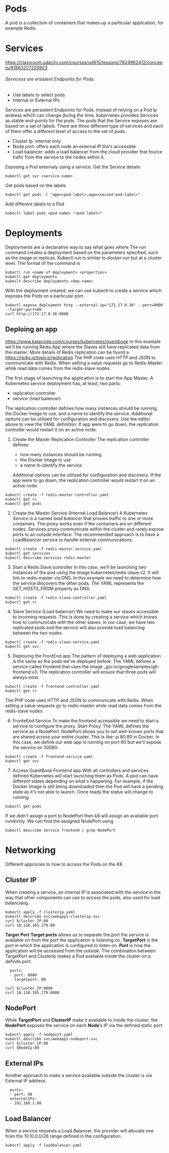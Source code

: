# Pods
 A pod is a collection of containers that makes up a particular application, for example Redis.

# Services
https://classroom.udacity.com/courses/ud615/lessons/7824962412/concepts/81883227220923

###### Servicess are ersistent Endpoints for Pods:
 - Use labels to select pods
 - Internal or External IPs
 
Services are persistent Endpoints for Pods. Instead of relying on a Pod Ip andress which can change during the time, 
kubernetes provides Services as stable end-points for the pods. The pods that the Service exposes are based on a 
set of labels. There are three different type of services and each of them offer a different level of access to the 
set of pods.
 - Cluster Ip: internal only
 - Node port: offers each node an external IP tha's accessible
 - Load balancer: adds a load balancer from the cloud provider that fource trafic from the service to the nodes
   within it.

Exposing a Pod externaly using a service.
Get the Service details
```console
kubectl get svc <service-name>
```

Get pods based on the labels
```console
kubectl get pods -l "app=<pod-label>,app=<second-pod-label>"
```

Add different labels to a Pod
```console
kubectl label pods <pod-name> "<pod-label>"
```

# Deployments 
Deployments are a declarative way to say what goes where
The *run* command creates a deployment based on the parameters specified, such as the image or replicas. Kubectl *run* is similar to docker *run* but at a cluster level.
The format of the command is 
```console
kubectl run <name of deployment> <properties>
kubectl get deployments
kubeclt describe deployments <dep-name>
```
With the deployment created, we can use kubectl to create a service which exposes the Pods on a particular port.
```console
kubectl expose deployment http --external-ip="172.17.0.36" --port=8000 --target-port=80
curl http://172.17.0.36:8000
```



## Deploing an app 
https://www.katacoda.com/courses/kubernetes/guestbook
In this example we'll be running Redis App where the Slaves  will have replicated data from the master. More details of Redis replication can be found a https://redis.io/topics/replication
The PHP code uses HTTP and JSON to communicate with Redis. When setting a value requests go to Redis-Master while read data comes from the redis-slave nodes.

The first stage of launching the application is to start the App Master. A Kubernetes service deployment has, at least, two parts:
  - replication controller 
  - service (load balancer)

The replication controller defines how many instances should be running, the Docker Image to use, and a name to identify the service. Additional options can be utilized for configuration and discovery. Use the editor above to view the YAML definition.
If app were to go down, the replication controller would restart it on an active node.


1. Create the Master Replication Controller
 The replication controller defines:
   - how many instances should be running
   - the Docker Image to use
   - a name to identify the service. 

   Additional options can be utilized for configuration and discovery. If the app were to go down, the replication controller would restart it on an active node.

```console
kubectl create -f redis-master-controller.yaml
kubectl get rc
kubectl get pods
```

2. Create the Master Service (Internal Load Balancer)
 A Kubernetes *Service* is a named *load balancer* that proxies traffic to one or more containers. The proxy works even if the containers are on different nodes. Services proxy communicate within the cluster and rarely expose ports to an outside interface.
The recommended approach is to have a LoadBalancer service to handle external communications.


```console
kubectl create -f redis-master-service.yaml
kubectl get services
kubectl describe services redis-master
```

3. Start a Redis Slave controller
In this case, we'll be launching two instances of the pod using the image kubernetes/redis-slave:v2. It will link to redis-master via DNS.
In this example we need to determine how the service discovers the other pods. The YAML represents the GET_HOSTS_FROM property as DNS.

```console
kubectl create -f redis-slave-controller.yaml
kubectl get rc
```
4. Slave Service (Load balancer)
We need to make our staves accessible to incoming requests. This is done by creating a service which knows how to communicate with the other slaves. 
In our case, we have two replicated pods and the service will also provide load balancing between the two nodes.
```console
kubectl create -f redis-slave-service.yaml
kubectl get svc
```
5. Deploying the FrontEnd app
 The pattern of deploying a web application is the same as the pods we've deployed before.
The YAML defines a service called frontend that uses the image _gcr.io/googlesamples/gb-frontend:v3. The replication controller will ensure that three pods will always exist.

```console
kubectl create -f frontend-controller.yaml
kubectl get rc
```

The PHP code uses HTTP and JSON to communicate with Redis. When setting a value requests go to redis-master while read data comes from the redis-slave nodes.

6. FronteEnd Service
To make the frontend accessible we need to start a service to configure the proxy.
Start Proxy:
The YAML defines the service as a NodePort. NodePort allows you to set well-known ports that are shared across your entire cluster. This is like -p 80:80 in Docker.
In this case, we define our web app is running on port 80 but we'll expose the service on 30080.

```console
kubectl create -f frontend-service.yaml
kubectl get svc
```
7. Access GuestBook Frontend app
With all controllers and services defined Kubernetes will start launching them as Pods. A pod can have different states depending on what's happening. For example, if the Docker Image is still being downloaded then the Pod will have a pending state as it's not able to launch. Once ready the status will change to running.
```console
kubectl get pods
```

If we didn't assign a port to NodePort then k8 will assign an available port rundomly. We can find the assigned NodePort using 

```console
kubectl describe service frontend | grep NodePort
```

# Networking
Different approcies to how to access the Pods on the K8

## Cluster IP
When creating a service, an internal IP is associated with the service in the way that other components can use to access the pods, also used for load balanciang. 

```console
kubectl apply -f clusterip.yaml
kubectl describe svc/webapp1-clusterip-svc
curl $cluster_IP:80
curl 10.110.165.179:80
```

**Targer Port**
**Target ports** allows us to separate the port the service is available on from the port the application is listening on. **TargetPort** is the port in which the application is configured to listen on. 
**Port** is how the application will be accessed from the *outside*.
The combination between TargetPort and ClusterIp makes a Pod available inside the cluster on a definite port.

```console
  ports:
  - port: 8080
    targetport: 80
    
curl $cluster_IP:8080
curl 10.110.165.179:8080
```

## NodePort
While **TargetPort** and **ClusterIP** make it available to inside the cluster, the **NodePort** exposes the service on each **Node**’s IP via the defined static port. 

```console
kubectl apply -f nodeport.yaml
kubectl describe svc/webapp1-nodeport-svc
curl $cluster_IP:80
curl $NodeIp:80
```

## External IPs
Another approach to make a service available outside the cluster is via External IP address.

```console
  ports:
  - port: 80
  externalIPs:
  - 192.168.1.80
 ```
 
## Load Balancer
When a service requests a Load Balancer, the provider will allocate one from the 10.10.0.0/26 range defined in the configuration.

```console
kubectl apply -f loadbalancer.yaml

```






